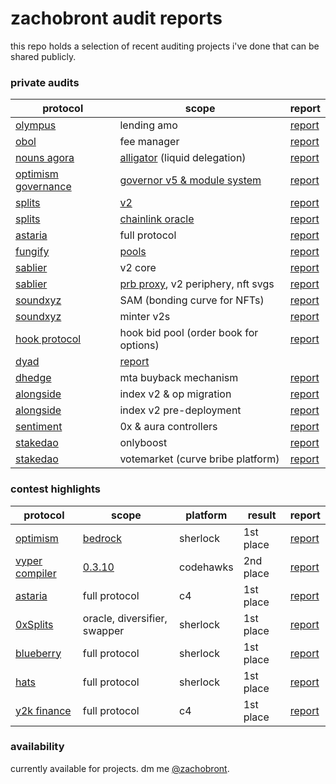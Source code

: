 # zachobront audit reports

this repo holds a selection of recent auditing projects i've done that can be shared publicly.

### private audits

| protocol | scope | report |
| ---- | ---- | ---------|
| [olympus](https://www.olympusdao.finance/) | lending amo | [report](reports/olympus-lending-amo.md)
| [obol](https://obol.tech/) | fee manager | [report](reports/obol.md)
| [nouns agora](https://www.nounsagora.com/) | [alligator](https://github.com/voteagora/liquid-delegator/) (liquid delegation) | [report](reports/alligator.md) |
| [optimism governance](https://optimism.io/) | [governor v5 & module system](https://github.com/voteagora/optimism-gov/) | [report](reports/optgov.md) |
| [splits](https://www.0xsplits.xyz/) | [v2](https://github.com/0xSplits/splits-contracts-monorepo/) | [report](reports/splits-v2.md) |
| [splits](https://www.0xsplits.xyz/) | [chainlink oracle](https://github.com/0xSplits/splits-oracle) | [report](reports/splits-oracle.md) |
| [astaria](https://astaria.xyz/) | full protocol | [report](reports/astaria.pdf) |
| [fungify](https://fungify.it/) | [pools](https://github.com/fungify-dao/taki-contracts) | [report](reports/fungify.md) |
| [sablier](https://sablier.finance/) | v2 core | [report](reports/sablier-1.pdf) |
| [sablier](https://sablier.finance/) | [prb proxy](https://github.com/PaulRBerg/prb-proxy/), v2 periphery, nft svgs | [report](reports/sablier-2.pdf) |
| [soundxyz](https://sound.xyz/) | SAM (bonding curve for NFTs) | [report](reports/sound.md) |
| [soundxyz](https://sound.xyz/) | minter v2s | [report](reports/sound2.md) |
| [hook protocol](http://hook.xyz/) | hook bid pool (order book for options) | [report](reports/hook.md) |
| [dyad](https://dyadstable.xyz/) | [report](reports/dyad.md) |
| [dhedge](https://www.dhedge.org/) | mta buyback mechanism | [report](reports/dhedge.md) |
| [alongside](https://alongside.xyz/) | index v2 & op migration | [report](reports/alongside.md) |
| [alongside](https://alongside.xyz/) | index v2 pre-deployment | [report](reports/alongside-2.pdf) |
| [sentiment](https://sentiment.xyz/) | 0x & aura controllers | [report](reports/sentiment-0xaura.md) |
| [stakedao](https://stakedao.org/) | onlyboost | [report](reports/onlyboost.md) |
| [stakedao](https://stakedao.org/) | votemarket (curve bribe platform) | [report](reports/stakedao.md) |

### contest highlights

| protocol | scope | platform | result | report |
| ---- | ---- | --------- | --------- | --------- |
| [optimism](https://www.optimism.io/) | [bedrock](https://community.optimism.io/docs/developers/bedrock/explainer/) | sherlock | 1st place | [report](https://github.com/sherlock-audit/2023-01-optimism-judging) |
| [vyper compiler](https://vyperlang.org/) | [0.3.10](https://github.com/vyperlang/vyper/tree/v0.3.10) | codehawks | 2nd place | [report](https://www.codehawks.com/report/cll5rujmw0001js08menkj7hc) |
| [astaria](https://astaria.xyz/) | full protocol | c4 | 1st place | [report](https://code4rena.com/reports/2023-01-astaria) |
| [0xSplits](https://www.0xsplits.xyz/) | oracle, diversifier, swapper | sherlock | 1st place | [report](https://github.com/sherlock-audit/2023-04-splits-judging/) |
| [blueberry](https://www.blueberry.garden/) | full protocol | sherlock | 1st place | [report](https://github.com/sherlock-audit/2023-02-blueberry-judging) |
| [hats](https://www.hatsprotocol.xyz/) | full protocol | sherlock | 1st place | [report](https://github.com/sherlock-audit/2023-02-hats-judging/) |
| [y2k finance](https://www.y2k.finance/) | full protocol | c4 | 1st place | [report](https://code4rena.com/reports/2022-09-y2k-finance) |

### availability

currently available for projects. dm me [@zachobront](http://twitter.com/zachobront).
